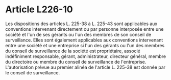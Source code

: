 # Article L226-10

Les dispositions des articles L. 225-38 à L. 225-43 sont applicables aux conventions intervenant directement ou par personne interposée entre une société et l'un de ses gérants ou l'un des membres de son conseil de surveillance.   Elles sont également applicables aux conventions intervenant entre une société et une entreprise si l'un des gérants ou l'un des membres du conseil de surveillance de la société est propriétaire, associé indéfiniment responsable, gérant, administrateur, directeur général, membre du directoire ou membre du conseil de surveillance de l'entreprise.   L'autorisation prévue au premier alinéa de l'article L. 225-38 est donnée par le conseil de surveillance.
